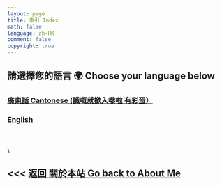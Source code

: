 ```yaml
---
layout: page
title: 索引 Index
math: false
language: zh-HK
comment: false
copyright: true
---
```


## 請選擇您的語言 🌍 Choose your language below
### [廣東話 Cantonese (識嘅就撳入嚟啦 有彩蛋）](https://lolicon.wtf/about/self_intro/cantonese)
### [English](https://lolicon.wtf/about/self_intro/en)

\
\
\
## <<< [返回 關於本站 Go back to About Me](https://lolicon.wtf/about)
